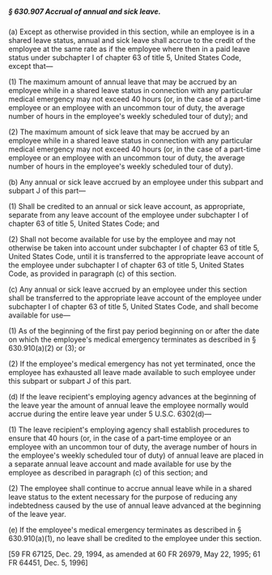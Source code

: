 ##### § 630.907 Accrual of annual and sick leave. #####

(a) Except as otherwise provided in this section, while an employee is in a shared leave status, annual and sick leave shall accrue to the credit of the employee at the same rate as if the employee where then in a paid leave status under subchapter I of chapter 63 of title 5, United States Code, except that—

(1) The maximum amount of annual leave that may be accrued by an employee while in a shared leave status in connection with any particular medical emergency may not exceed 40 hours (or, in the case of a part-time employee or an employee with an uncommon tour of duty, the average number of hours in the employee's weekly scheduled tour of duty); and

(2) The maximum amount of sick leave that may be accrued by an employee while in a shared leave status in connection with any particular medical emergency may not exceed 40 hours (or, in the case of a part-time employee or an employee with an uncommon tour of duty, the average number of hours in the employee's weekly scheduled tour of duty).

(b) Any annual or sick leave accrued by an employee under this subpart and subpart J of this part—

(1) Shall be credited to an annual or sick leave account, as appropriate, separate from any leave account of the employee under subchapter I of chapter 63 of title 5, United States Code; and

(2) Shall not become available for use by the employee and may not otherwise be taken into account under subchapter I of chapter 63 of title 5, United States Code, until it is transferred to the appropriate leave account of the employee under subchapter I of chapter 63 of title 5, United States Code, as provided in paragraph (c) of this section.

(c) Any annual or sick leave accrued by an employee under this section shall be transferred to the appropriate leave account of the employee under subchapter I of chapter 63 of title 5, United States Code, and shall become available for use—

(1) As of the beginning of the first pay period beginning on or after the date on which the employee's medical emergency terminates as described in § 630.910(a)(2) or (3); or

(2) If the employee's medical emergency has not yet terminated, once the employee has exhausted all leave made available to such employee under this subpart or subpart J of this part.

(d) If the leave recipient's employing agency advances at the beginning of the leave year the amount of annual leave the employee normally would accrue during the entire leave year under 5 U.S.C. 6302(d)—

(1) The leave recipient's employing agency shall establish procedures to ensure that 40 hours (or, in the case of a part-time employee or an employee with an uncommon tour of duty, the average number of hours in the employee's weekly scheduled tour of duty) of annual leave are placed in a separate annual leave account and made available for use by the employee as described in paragraph (c) of this section; and

(2) The employee shall continue to accrue annual leave while in a shared leave status to the extent necessary for the purpose of reducing any indebtedness caused by the use of annual leave advanced at the beginning of the leave year.

(e) If the employee's medical emergency terminates as described in § 630.910(a)(1), no leave shall be credited to the employee under this section.

[59 FR 67125, Dec. 29, 1994, as amended at 60 FR 26979, May 22, 1995; 61 FR 64451, Dec. 5, 1996]